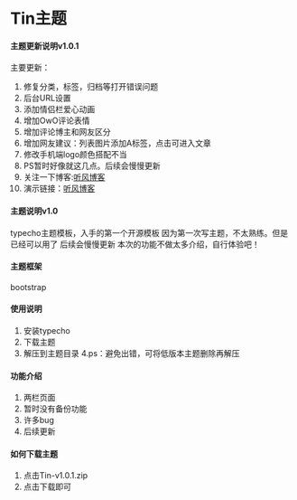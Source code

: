 # Tin主题

#### 主题更新说明v1.0.1
主要更新：

1. 修复分类，标签，归档等打开错误问题
2. 后台URL设置
3. 添加情侣栏爱心动画
4. 增加OwO评论表情
5. 增加评论博主和网友区分
6. 增加网友建议：列表图片添加A标签，点击可进入文章
7. 修改手机端logo颜色搭配不当
8. PS暂时好像就这几点。后续会慢慢更新
9. 关注一下博客:[听风博客](https://www.e123e.cn)
10. 演示链接：[听风博客](https://www.e123e.cn)



#### 主题说明v1.0
typecho主题模板，入手的第一个开源模板
因为第一次写主题，不太熟练。但是已经可以用了
后续会慢慢更新
本次的功能不做太多介绍，自行体验吧！

#### 主题框架
bootstrap
#### 使用说明

1. 安装typecho
2. 下载主题
3. 解压到主题目录
4.ps：避免出错，可将低版本主题删除再解压


#### 功能介绍

1. 两栏页面
2. 暂时没有备份功能
3. 许多bug
4. 后续更新


#### 如何下载主题

1. 点击Tin-v1.0.1.zip
2. 点击下载即可
